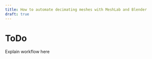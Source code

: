 ```yaml
---
title: How to automate decimating meshes with MeshLab and Blender
draft: true
---
```


# ToDo

Explain workflow here
